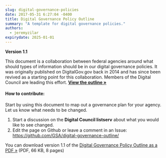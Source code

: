```yaml
---
slug: digital-governance-policies
date: 2017-05-31 6:27:04 -0400
title: Digital Governance Policy Outline
summary: "A template for digital governance policies."
authors:
  - jeremyzilar
expirydate: 2025-01-01
---
```


**Version 1.1**

This document is a collaboration between federal agencies around what should types of information should be in our digital governance policies. It was originally published on DigitalGov.gov back in 2014 and has since been revived as a starting point for this collaboration. Members of the Digital Council are leading this effort. [**View the outline »**](https://github.com/GSA/digital-governance-outline/blob/master/outline.md)

#### How to contribute:

Start by using this document to map out a governance plan for your agency. Let us know what needs to be changed.

1. Start a discussion on the **Digital Council listserv** about what you would like to see changed.
2. Edit the page on Github or leave a comment in an Issue: <https://github.com/GSA/digital-governance-outline/>

You can download version 1.1 of the [Digital Governance Policy Outline as a PDF »](https://s3.amazonaws.com/digitalgov/_legacy-img/2017/05/OutlineDigitalGovernancePolicy.pdf) (PDF, 66 KB, 8 pages)
